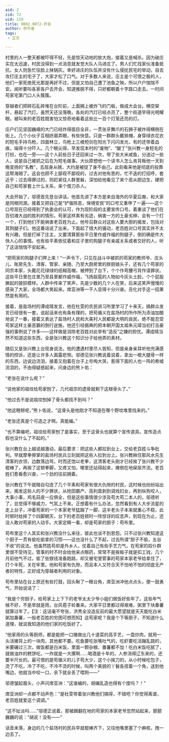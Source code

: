 ```yaml
---
aid: 2
zid: 72
uid: 119
title: 0002.0072-开会
author: 吹牛者
tags: 
 - 正文

---
```




  村里的人一整天都被吓得不轻，先是惊天动地的放大炮，接着又是喊杀。因为破庄实在太迅速，村民没得到一点消息就发觉大队人马进庄了。男人们忙找家伙准备抵抗，女人则急忙往脸上抹锅灰。幸好进庄的队伍并没有什么侵扰民宅的举动，自去攻打庄主的宅子了，大家才松了口气。对于多数人来说，庄主是个可恨之极的人，他们一家死绝死光那是再好不过，但是又怕自己遭了池鱼之殃，所以户户惴惴不安。闻听要叫各家各户去开会，知道推脱不得，只好都朝着十字路口走去。一时间苟家宅第门口人头簇簇。

  穿越者们把碎石乱砖堆在台阶前，上面搁上被炸飞的门板，做成大会台。横空架杆，悬起了汽灯。虽然天还没落晚，各处的汽灯已经点亮了，整个街道早得光明耀眼。被叫来的老百姓既害怕又惊奇地看着这些比一百个灯笼还亮的灯。

  庄户们见坚固巍峨的大门已经炸得面目全非，一贯张牙舞爪的石狮子被炸得横倒在街上。几个小伙子互相挤眉弄眼，有些快意。只是一群群头戴铁帽，身穿绿衣花衣的短毛手持鸟枪，四面林立，鸟枪上三棱短剑在阳光下闪闪发光，有的还带着血痕，端得十分吓人。几个眼尖得，早发现本村的“废物”、“酸丁”张兴教一身短毛的打扮，也在一旁——这个人前些日子还回来过一次，带了些大米咸鱼，分送过一些人，说是自己被抓之后在为短毛做事。大伙原想他一个读书人怎么肯背叛他一天到晚宣扬的“名教”，去屈身从贼，大约是被捉了身不由己。此刻看来他是彻底的投靠这帮海贼了。这会也顾不上鄙视不鄙视的，过去对他有恩的，忙不迭的打招呼，套近乎；过去得罪过的，则赶紧往人群里躲，深怕给他看见了来个恶从胆边生，硬把自己和苟家套上什么关系，来个借刀杀人。

  大会开始了，邬德首先登台讲话，他首先讲了本方是来自海外的华夏后裔，和大家是同根同源。接着又把自己是“铲强除恶，保境安民”的口号又重申了一遍——这个口号现在已经得到了执委会的认可，作为现阶段的主要宣传口号。着重谈了他们在百仞滩大战的胜利的情形。苟家这样素有劣迹，祸害一方的土豪劣绅，会有一个打一个，打到他们不能祸害老百姓为止。他号召群众对这些人要大胆的揭发，包括对其狗腿子们。他这番话说了出来，下面起了很大的骚动，老百姓对口号其实并不太有兴趣，但是打掉了庄主，又要清算那些平日里作威作福的狗腿子，倒的确是件大快人心的事情。也有些平素依仗着和庄子里的狗腿子有亲戚关系或者交好的人，听了这话惴惴不安起来。

  “把苟家的狗腿子们押上来！”一声令下，只见在战斗中被抓的苟家的教师爷、庄头儿、账房先生、清客、管家、亲随、乃至大厨房里的胖厨娘头子，还有几个苟家的同宗本家，头戴花花绿绿的纸糊高帽，被押到了台下，个个作弯腰弓背作请罪状。这些平日里在庄里乃至县里都作威作福，飞扬跋扈的人物如今灰头土脸，个个屁股撅起的狼狈模样。人群中传来了笑声，先是少数的几个人在笑，后来这笑声慢慢的感染了大家，全场都大笑起来。席亚洲等一干人显得十分兴奋。丑化对手这一招果然是有用的。

  接着，是盐场村的谭成晴发言，他在杜雯的农民讲习所里学习了十来天，搞群众发言已经很有一套，说起话来也有条有理的，把苟循义在盐场村的所作所为添油加醋地说了一番，接着又表达了盐场村人民和大美村人民都是大明的良民，绝不能忍受苟家这样土豪恶霸的倒行逆施，他还引经据典的把本朝开国太祖朱元璋当初打击豪强的事例说了许多——这样做是消除老百姓对此举有“造反”之嫌的担忧。谭成晴当然不知道这些东西，全是张兴教这个知识分子给他弄的素材。

  随后又是张兴教上台现身说法，他的遭遇村里尽人皆知，但是亲身亲耳听他充满感情的控诉，还是让许多人面露悲恻。邬德见张兴教说着说着，拿出一根大腿骨一样的东西，边说边流泪，接着又抱着在台子上号啕大哭，惹得下面的人也一阵的希嘘流泪的，不由得疑惑起来，问身边的熊卜佑：

  “老张在说什么呢？”

  “说他家的祖坟给苟家刨了，几代祖宗的遗骨就剩下这根骨头了。”

  “他过去不是说祖坟刨掉了骨头都找不到吗？”

  “他这瞎掰呢，”熊卜佑说，“这骨头是他刚才不知道在哪个野坟堆里找来的。”

  “老张还真是个可造之才啊。真能编。”

  “也不算编吧，祖坟给苟家刨了是事实，至于这骨头也就算个宣传道具。宣传造点假也没什么了不起的。”

  张兴教在台上越说越激动，最后要求：把这些人都拉到台上，交给老百姓斗争批判。早就摩拳擦掌的盐场村民兵立刻就把这些人拉到台上。张兴教揪住那风水先生清客的衣领，边数落边骂，时而还饱以老拳，这清客老头刚才已经挨了张兴教不少棍棒了，再挨了这顿拳脚，又疼又怕，哪里还站得起来，瘫倒在地屎尿齐流。老百姓们愈看愈兴奋，一个劲的往前拥着。

  张兴教在下午就暗自勾连了几个平素和苟家有很大仇隙的村民，这时候也纷纷站出来，揭发这些人的不少罪状，从抢田霸产、高利盘剥到调戏妇女，再到纵狗咬人，大事小事，鸡毛蒜皮一应俱全，但是这些事情很少涉及苟大苟二本人的，邬德听了，总觉得不够威力，气氛上不来。正想着有什么办法，忽然看到有人大步流星的走上台子，冲着苟家的一个本家老爷猛踹了一脚，这半老头子本来就重心不稳，此时顿时给摔了个四脚朝天，台下的老百姓顿时一阵惊讶的叹息声，到现在为止，还没人敢对苟家的人动手。大家定睛一看，却是苟家的厨子：苟布里。

  苟布里这个人其实和张兴教没什么来往，彼此也谈不到恩怨。只不过张兴教知道这个厨子一贯有偷吃偷拿的习惯——这也没什么了不起，过去所谓“厨子不偷，五谷不收”的说法。他虽然姓苟却是外乡人，仗着自己有些手艺力气，在苟家的奴仆群里很不受待见，管事的时不时会给他来点眼药，常常不是挨板子就是扣工钱，几个月前他气不过，偷了些银钱准备跑路，却又被宅里管事的苟家本家老爷给拿住了，打个半死，关在牢里。他和苟家有仇隙，而且本人又符合天不怕地不怕的彻底无产者的特性，正好成为穿越者利用的对象。

  苟布里站在台上原还有些打鼓，回头瞅了一眼台角，席亚洲冲他点点头，便一鼓勇气，开始说话了：

  “我是个穷厨子，给苟家上上下下的老爷太太少爷小姐们做饭好些年了。这些年气候不好，不是旱就是雨，台风雹子轮番来。大家平日里都过得艰难，粥里下块番薯就算过年了。【注：这话毫不夸张，洪秀全没造反前的最大愿望就是天天能吃白米粥加番薯，一般老百姓的穷困可想而知】这苟家呢？我是个下等厨子，不知道什么道理，就说我知道的他们家的吃饭好了。

  “他家用的头等厨师，都是能把一口猪做出几十道菜的高手艺，一盘炒肉，就用一头活猪背上的一块肉，其他都不要。吃鱼要吃张嘴吐气的，吃虾要吃活蹦乱跳的，米要碾过三次，做饭都是白米饭，里面一颗杂粮、番薯都不加！吃白米饭吃腻了，就做油炸的糕饼吃，一炸就是一大摞啊……喝酒是十年的，人参汤得辽东来的，还要半尺长的。最可恨的是苟循义的儿子苟大少，这个小挨刀的，从小时候吃包子，烫了不吃，冷了不吃，不冷不烫的时候，叫两个美貌的丫鬟各捏着一个角，送到他嘴边，他就当中咬一口，余下就全丢了喂狗——”

  邬德皱起眉头，小声问席亚洲：“这谁编的，胡编乱造也得有个度吗？！”

  席亚洲却一点都不动声色：“是杜雯带着张兴教他们搞得，不错吧？你觉得离谱，老百姓就爱这个调调。”

  “这不扯淡吗……”邬德正说着，那被踢翻在地的苟家的本家老爷忽然站起来，颤颤巍巍的说：“胡说！没有——”

  话音未落，身边的几个盐场村的民兵早就棍棒齐下，又往他嘴里塞了个麻核，拽一边去了。


